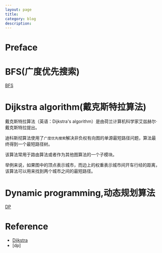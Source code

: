 ```yaml
---
layout: page
title:
category: blog
description:
---
```

# Preface

# BFS(广度优先搜索)
[BFS](/p/algorithm/algorithm-bfs)

# Dijkstra algorithm(戴克斯特拉算法)
戴克斯特拉算法（英语：Dijkstra's algorithm）是由荷兰计算机科学家艾兹赫尔·戴克斯特拉提出。

迪科斯彻算法使用了`广度优先搜索`解决非负权有向图的单源最短路径问题，算法最终得到一个最短路径树。

该算法常用于路由算法或者作为其他图算法的一个子模块。

举例来说，如果图中的顶点表示城市，而边上的权重表示城市间开车行经的距离，该算法可以用来找到两个城市之间的最短路径。

# Dynamic programming,动态规划算法
[DP](/p/algorithm/algorithm-dp)


# Reference
- [Dijkstra]
- [dp]

[Dijkstra]: https://zh.wikipedia.org/wiki/%E6%88%B4%E5%85%8B%E6%96%AF%E7%89%B9%E6%8B%89%E7%AE%97%E6%B3%95
